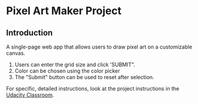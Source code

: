 # Pixel Art Maker Project


## Introduction
A single-page web app that allows users to draw pixel art on a customizable canvas.

1. Users can enter the grid size and click 'SUBMIT".
2. Color can be chosen using the color picker
3. The "Submit" button can be used to reset after selection.

For specific, detailed instructions, look at the project instructions in the [Udacity Classroom](https://classroom.udacity.com/me).


